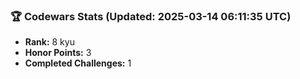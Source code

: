 ### 🏆 Codewars Stats (Updated: 2025-03-14 06:11:35 UTC)

- **Rank:** 8 kyu
- **Honor Points:** 3
- **Completed Challenges:** 1

